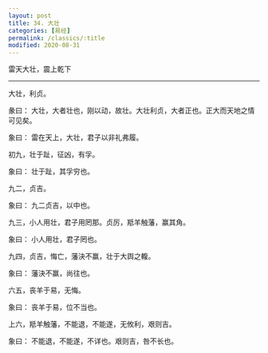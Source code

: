 ```yaml
---
layout: post
title: 34. 大壮
categories: [易经]
permalink: /classics/:title
modified: 2020-08-31
---
```


雷天大壮，震上乾下

---

大壮，利贞。

彖曰： 大壮，大者壮也，刚以动，故壮。大壮利贞，大者正也。正大而天地之情可见矣。

象曰： 雷在天上，大壮，君子以非礼弗履。

初九，壮于趾，征凶，有孚。

象曰： 壮于趾，其孚穷也。

九二，贞吉。

象曰： 九二贞吉，以中也。

九三，小人用壮，君子用罔那。贞厉，羝羊触藩，赢其角。

象曰： 小人用壮，君子罔也。

九四，贞吉，悔亡，藩決不赢，壮于大舆之輹。

象曰： 藩決不赢，尚往也。

六五，丧羊于易，无悔。

象曰： 丧羊于易，位不当也。

上六，羝羊触藩，不能退，不能遂，无攸利，艰则吉。

象曰： 不能退，不能遂，不详也。艰则吉，咎不长也。
